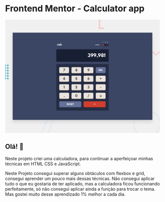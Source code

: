 # Frontend Mentor - Calculator app

![Design preview for the Calculator app coding challenge](./design/desktop-preview.jpg)

## Olá! 👋

Neste projeto criei uma calculadora, para continuar a aperfeiçoar minhas técnicas em HTML CSS e JavaScript.

Neste Projeto consegui superar alguns obtáculos com flexbox e grid, consegui aprender um pouco mais dessas técnicas. Não consegui aplicar tudo o que eu gostaria de ter aplicado, mas a calculadora ficou funcionando perfeitamente, só não consegui aplicar ainda a função para trocar o tema.
Mas gostei muito desse aprendizado 1% melhor a cada dia.


